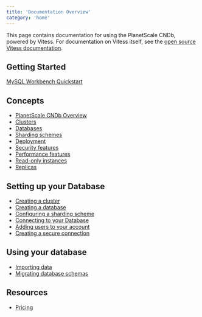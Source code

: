 ```yaml
---
title: 'Documentation Overview'
category: 'home'
---
```


This page contains documentation for using the PlanetScale CNDb, powered by Vitess. For documentation on Vitess itself, see the [open source Vitess documentation](http://vitess.io/docs).

## Getting Started

[MySQL Workbench Quickstart](mysql-workbench-quickstart)

## Concepts

+ [PlanetScale CNDb Overview](db-overview)
+ [Clusters](clusters)
+ [Databases](databases)
+ [Sharding schemes](sharding-schemes) <!-- We may want a separate doc for sharding concepts. -->
+ [Deployment](deployment)
+ [Security features](security-features)
+ [Performance features](performance-features)
+ [Read-only instances](read-only-instances)
+ [Replicas](replicas)

## Setting up your Database

+ [Creating a cluster](creating-cluster)
+ [Creating a database](creating-database)
+ [Configuring a sharding scheme](configuring-sharding)
+ [Connecting to your Database](connecting-to-db)
+ [Adding users to your account](adding-users)
+ [Creating a secure connection](secure-connection)

## Using your database

+ [Importing data](importing-data)
+ [Migrating database schemas](migrating-database-schemas)

## Resources

+ [Pricing](pricing)
